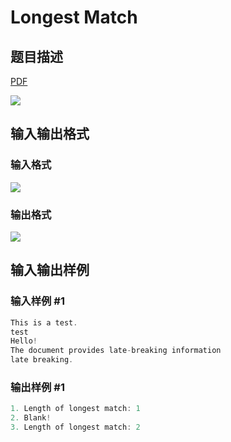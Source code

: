 # Longest Match

## 题目描述

[problemUrl]: https://uva.onlinejudge.org/index.php?option=com_onlinejudge&Itemid=8&category=13&page=show_problem&problem=1041

[PDF](https://uva.onlinejudge.org/external/101/p10100.pdf)

![](https://cdn.luogu.com.cn/upload/vjudge_pic/UVA10100/a64f6602b4cf90ec71f1b2ba21a8083af295905b.png)

## 输入输出格式

### 输入格式

![](https://cdn.luogu.com.cn/upload/vjudge_pic/UVA10100/f2aaea5b28c7b8aa78191d11c2500d2a17a18bc5.png)

### 输出格式

![](https://cdn.luogu.com.cn/upload/vjudge_pic/UVA10100/2130630fcbcc72e3b647e89a9104ea677cc5e03a.png)

## 输入输出样例

### 输入样例 #1

```cpp
This is a test.
test
Hello!
The document provides late-breaking information
late breaking.
```


### 输出样例 #1

```cpp
1. Length of longest match: 1
2. Blank!
3. Length of longest match: 2
```


